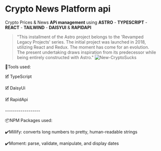 # Crypto News Platform api
Crypto Prices & News **APi management** using **ASTRO** - **TYPESCRIPT** - **REACT** - **TAILWIND** - **DAISYUI** & **RAPIDAPI** 
> "This installment of the Astro project belongs to the 'Revamped Legacy Projects' series. The initial project was launched in 2018, utilizing React and Redux. The moment has come for an evolution. The present undertaking draws inspiration from its predecessor while being entirely constructed with Astro."
> ![New-CryptoSucks](https://github.com/VicThorMetaNode/Astro-CryptoSucks/assets/98230162/bc0e1a43-e0ef-40ba-8afa-10d0c41f07b0)
 <p>🧰Tools used:</p>
<p>🗹 TypeScript</p>
<p>🗹 DaisyUi</p>
<p>🗹 RapidApi</p>
<p>------------------</p>
<p>📦NPM Packages used:</p>
<p>✔️Millify: converts long numbers to pretty, human-readable strings</p>
<p>✔️Moment: parse, validate, manipulate, and display dates</p>
